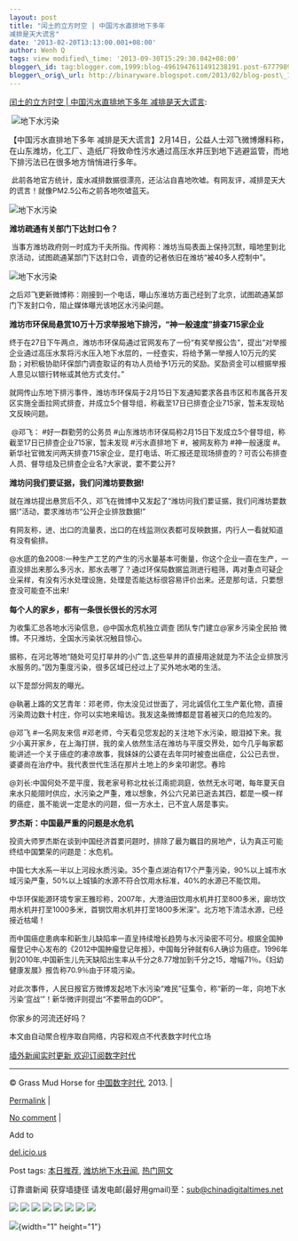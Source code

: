 ```yaml
--- 
layout: post 
title: "闰土的立方时空 | 中国污水直排地下多年
减排是天大谎言" 
date: '2013-02-20T13:13:00.001+08:00' 
author: Wenh Q
tags: view modified\_time: '2013-09-30T15:29:30.042+08:00'
blogger\_id: tag:blogger.com,1999:blog-4961947611491238191.post-6777989664614263632
blogger\_orig\_url: http://binaryware.blogspot.com/2013/02/blog-post\_19.html
---
```

[闰土的立方时空 | 中国污水直排地下多年
减排是天大谎言](http://feedproxy.google.com/~r/chinagfwblog/~3/OdSrBbypUxo/):

<div>

<div>

<div>

 ![地下水污染](http://photo.l99.com/bigger/01/1361169507294_h6k1qt.jpg)

</div>

<div>

【中国污水直排地下多年
减排是天大谎言】2月14日，公益人士邓飞微博爆料称，在山东潍坊，化工厂、造纸厂将致命性污水通过高压水井压到地下逃避监管，而地下排污法已在很多地方悄悄进行多年。

</div>

<div>

 <span
style="font-size: 13px; line-height: 19px;">此前各地官方统计，废水减排数据很漂亮，还沾沾自喜地吹嘘。有网友评，减排是天大的谎言！就像PM2.5公布之前各地吹嘘蓝天。</span>

</div>

<div>



![地下水污染](http://photo.l99.com/bigger/30/1361169514856_w39f21.jpg)

</div>

<div>

**潍坊疏通有关部门下达封口令？**

</div>

<div>

 <span
style="font-size: 13px; line-height: 19px;">当事方潍坊政府则一时成为千夫所指。传闻称：潍坊当局表面上保持沉默，暗地里到北京活动，试图疏通某部门下达封口令，调查的记者依旧在潍坊“被40多人控制中”。</span>

</div>

<div>



![地下水污染](http://photo.l99.com/bigger/31/1361169522763_04mg8r.jpg)

</div>

<div>

<span
style="font-size: 13px; line-height: 19px;">之后邓飞更新微博称：刚接到一个电话，曝山东淮坊方面己经到了北京，试图疏通某部门下发封口令，阻止媒体曝光该地区水污染问题。</span>

</div>

<div>

**潍坊市环保局悬赏10万十万求举报地下排污，“神一般速度”排查715家企业**

</div>

<div>

<span
style="font-size: 13px; line-height: 19px;">终于在27日下午两点，潍坊市环保局通过官网发布了一份“有奖举报公告”，提出“对举报企业通过高压水泵将污水压入地下水层的，一经查实，将给予第一举报人10万元的奖励；对积极协助环保部门调查取证的有功人员给予1万元的奖励。奖励资金可以根据举报人意见以银行转帐或其他方式支付。”</span>

</div>

<div>

<span
style="font-size: 13px; line-height: 19px;">就网传山东地下排污事件，潍坊市环保局于2月15日下发通知要求各县市区和市属各开发区实施全面拉网式排查，并成立5个督导组，称截至17日已排查企业715家，暂未发现帖文反映问题。</span>

</div>

<div>

 <span
style="font-size: 13px; line-height: 19px;">@邓飞：
#好一群勤劳的公务员
#山东潍坊市环保局称2月15日下发成立5个督导组，称截至17日已排查企业715家，暂未发现
#污水直排地下
#，被网友称为
#神一般速度
#。新华社官微发问两天排查715家企业，是打电话、听汇报还是现场排查的？可否公布排查人员、督导组及已排查企业名?大家说，要不要公开?</span>

</div>

<div>

**潍坊问我们要证据，我们问潍坊要数据!**

</div>

<div>

<span
style="font-size: 13px; line-height: 19px;">就在潍坊提出悬赏后不久，邓飞在微博中又发起了“潍坊问我们要证据，我们问潍坊要数据!”活动，要求潍坊市“公开企业排放数据!”</span>

</div>

<div>

<span
style="font-size: 13px; line-height: 19px;">有网友称，进、出口的流量表，出口的在线监测仪表都可反映数据，内行人一看就知道有没有偷排。</span>

</div>

<div>

<span
style="font-size: 13px; line-height: 19px;">@水底的鱼2008:一种生产工艺的产生的污水量基本可衡量，你这个企业一直在生产，一直没排出来那么多污水，那水去哪了？通过环保局数据监测进行粗筛，再对重点可疑企业采样，有没有污水处理设施，处理是否能达标很容易评价出来。还是那句话，只要想查没可能查不出来!</span>

</div>

<div>

**每个人的家乡，都有一条很长很长的污水河**

</div>

<div>

<span
style="font-size: 13px; line-height: 19px;">为收集汇总各地水污染信息，@中国水危机独立调查
团队专门建立@家乡污染全民拍
微博。不只潍坊，全国水污染状况触目惊心。</span>

</div>

<div>

<span
style="font-size: 13px; line-height: 19px;">据称，在河北等地“随处可见打旱井的小广告,这些旱井的直接用途就是为不法企业排放污水服务的。”因为重度污染，很多区域已经过上了买外地水喝的生活。</span>

</div>

<div>

<span
style="font-size: 13px; line-height: 19px;">以下是部分网友的曝光。</span>

</div>

<div>

<span
style="font-size: 13px; line-height: 19px;">@執著上路的文艺青年：邓老师，你太没见过世面了，河北诚信化工生产氰化物，直接污染周边数十村庄，你可以实地来暗访。我发这条微博都是冒着被灭口的危险发的。</span>

</div>

<div>

<span
style="font-size: 13px; line-height: 19px;">@邓飞
#一名网友来信
#邓老师，今天看见您发起的关注地下水污染，眼泪掉下来。我少小离开家乡，在上海打拼，我的亲人依然生活在潍坊与平度交界处，如今几乎每家都能讲述一个关于癌症的凄凉故事，我妹妹的公婆在去年同时被查出癌症，公公已去世，婆婆尚在治疗中。我代表世代生活在那片土地上的乡亲叩谢您。春玲</span>

</div>

<div>

<span
style="font-size: 13px; line-height: 19px;">@刘长:中国何处不是平度，我老家号称北枕长江南扼洞庭，依然无水可喝，每年夏天自来水只能限时供应，水污染之严重，难以想象，外公六兄弟已逝去其四，都是一模一样的癌症，虽不能说一定是水的问题，但一方水土，已不宜人居是事实。</span>

</div>

<div>

**罗杰斯：中国最严重的问题是水危机**

</div>

<div>

<span
style="font-size: 13px; line-height: 19px;">投资大师罗杰斯在谈到中国经济首要问题时，排除了最为瞩目的房地产，认为真正可能终结中国繁荣的问题是：水危机。</span>

</div>

<div>

<span
style="font-size: 13px; line-height: 19px;">中国七大水系一半以上河段水质污染。35个重点湖泊有17个严重污染，90%以上城市水域污染严重，50%以上城镇的水源不符合饮用水标准，40%的水源已不能饮用。</span>

</div>

<div>

<span
style="font-size: 13px; line-height: 19px;">中华环保能源环境专家王雅珍称，2007年，大港油田饮用水机井打至800多米，廊坊饮用水机井打至1000多米，首钢饮用水机井打至1800多米深”。北方地下清洁水源，已经接近枯竭！</span>

</div>

<div>

<span
style="font-size: 13px; line-height: 19px;">而中国癌症患病率和新生儿缺陷率一直呈持续增长趋势与水污染密不可分。根据全国肿瘤登记中心发布的《2012中国肿瘤登记年报》，中国每分钟就有6人确诊为癌症。1996年到2010年,中国新生儿先天缺陷出生率从千分之8.77增加到千分之15，增幅71％。《妇幼健康发展》报告称70.9％由于环境污染。</span>

</div>

<div>

<div>

<span
style="font-size: 13px; line-height: 19px;">对此次事件，人民日报官方微博发起地下水污染“难民”征集令，称“新的一年，向地下水污染‘宣战’”！新华微评则提出“不要带血的GDP”。</span>

</div>

<div>

你家乡的河流还好吗？

</div>

</div>

</div>

<div>

<span
style="font-size: 13px; line-height: 19px;">本文由自动聚合程序取自网络，内容和观点不代表数字时代立场</span>

</div>

</div>

[墙外新闻实时更新 欢迎订阅数字时代](http://eepurl.com/mstlf)




------------------------------------------------------------------------

© Grass Mud Horse for [中国数字时代](https://meilizhongguo.biz/chinese),
2013. |

[Permalink](https://meilizhongguo.biz/chinese/2013/02/%e4%b8%ad%e5%9b%bd%e6%b1%a1%e6%b0%b4%e7%9b%b4%e6%8e%92%e5%9c%b0%e4%b8%8b%e5%a4%9a%e5%b9%b4-%e5%87%8f%e6%8e%92%e6%98%af%e5%a4%a9%e5%a4%a7%e8%b0%8e%e8%a8%80/)
|

[No
comment](https://meilizhongguo.biz/chinese/2013/02/%e4%b8%ad%e5%9b%bd%e6%b1%a1%e6%b0%b4%e7%9b%b4%e6%8e%92%e5%9c%b0%e4%b8%8b%e5%a4%9a%e5%b9%b4-%e5%87%8f%e6%8e%92%e6%98%af%e5%a4%a9%e5%a4%a7%e8%b0%8e%e8%a8%80/#comments)
|

Add to

[del.icio.us](http://del.icio.us/post?url=https://meilizhongguo.biz/chinese/2013/02/%e4%b8%ad%e5%9b%bd%e6%b1%a1%e6%b0%b4%e7%9b%b4%e6%8e%92%e5%9c%b0%e4%b8%8b%e5%a4%9a%e5%b9%b4-%e5%87%8f%e6%8e%92%e6%98%af%e5%a4%a9%e5%a4%a7%e8%b0%8e%e8%a8%80/&title=%E9%97%B0%E5%9C%9F%E7%9A%84%E7%AB%8B%E6%96%B9%E6%97%B6%E7%A9%BA%20%7C%20%E4%B8%AD%E5%9B%BD%E6%B1%A1%E6%B0%B4%E7%9B%B4%E6%8E%92%E5%9C%B0%E4%B8%8B%E5%A4%9A%E5%B9%B4%20%E5%87%8F%E6%8E%92%E6%98%AF%E5%A4%A9%E5%A4%A7%E8%B0%8E%E8%A8%80)





Post tags:
[本日推荐](https://meilizhongguo.biz/chinese/tag/%e6%9c%ac%e6%97%a5%e6%8e%a8%e8%8d%90/?category=10466),
[潍坊地下水丑闻](https://meilizhongguo.biz/chinese/tag/%e6%bd%8d%e5%9d%8a%e5%9c%b0%e4%b8%8b%e6%b0%b4%e4%b8%91%e9%97%bb/?category=10466),
[热门网文](https://meilizhongguo.biz/chinese/tag/%e7%83%ad%e9%97%a8%e7%bd%91%e6%96%87/?category=10466)



订靠谱新闻 获穿墙捷径
请发电邮(最好用gmail)至：sub@chinadigitaltimes.net





<div>

[![](http://feeds.feedburner.com/~ff/chinagfwblog?d=yIl2AUoC8zA)](http://feeds.feedburner.com/~ff/chinagfwblog?a=OdSrBbypUxo:8hd2QivuHIo:yIl2AUoC8zA)
[![](http://feeds.feedburner.com/~ff/chinagfwblog?i=OdSrBbypUxo:8hd2QivuHIo:-BTjWOF_DHI)](http://feeds.feedburner.com/~ff/chinagfwblog?a=OdSrBbypUxo:8hd2QivuHIo:-BTjWOF_DHI)
[![](http://feeds.feedburner.com/~ff/chinagfwblog?i=OdSrBbypUxo:8hd2QivuHIo:F7zBnMyn0Lo)](http://feeds.feedburner.com/~ff/chinagfwblog?a=OdSrBbypUxo:8hd2QivuHIo:F7zBnMyn0Lo)
[![](http://feeds.feedburner.com/~ff/chinagfwblog?i=OdSrBbypUxo:8hd2QivuHIo:V_sGLiPBpWU)](http://feeds.feedburner.com/~ff/chinagfwblog?a=OdSrBbypUxo:8hd2QivuHIo:V_sGLiPBpWU)
[![](http://feeds.feedburner.com/~ff/chinagfwblog?d=qj6IDK7rITs)](http://feeds.feedburner.com/~ff/chinagfwblog?a=OdSrBbypUxo:8hd2QivuHIo:qj6IDK7rITs)
[![](http://feeds.feedburner.com/~ff/chinagfwblog?d=l6gmwiTKsz0)](http://feeds.feedburner.com/~ff/chinagfwblog?a=OdSrBbypUxo:8hd2QivuHIo:l6gmwiTKsz0)
[![](http://feeds.feedburner.com/~ff/chinagfwblog?i=OdSrBbypUxo:8hd2QivuHIo:gIN9vFwOqvQ)](http://feeds.feedburner.com/~ff/chinagfwblog?a=OdSrBbypUxo:8hd2QivuHIo:gIN9vFwOqvQ)
[![](http://feeds.feedburner.com/~ff/chinagfwblog?d=TzevzKxY174)](http://feeds.feedburner.com/~ff/chinagfwblog?a=OdSrBbypUxo:8hd2QivuHIo:TzevzKxY174)

</div>

![](http://feeds.feedburner.com/~r/chinagfwblog/~4/OdSrBbypUxo){width="1"
height="1"}

